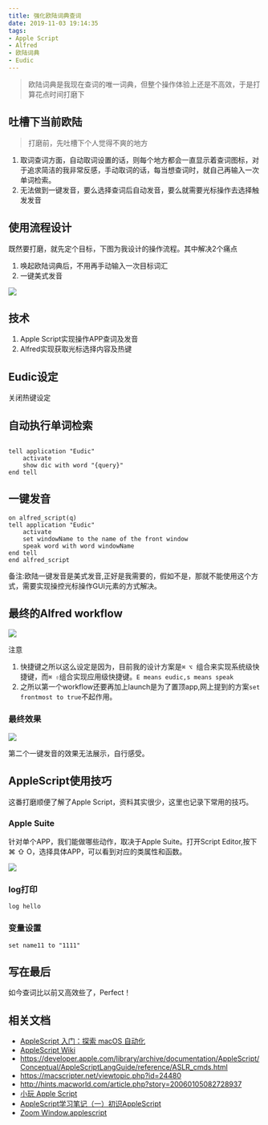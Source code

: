 ```yaml
---
title: 强化欧陆词典查词
date: 2019-11-03 19:14:35
tags:
- Apple Script
- Alfred
- 欧陆词典
- Eudic
---
```

> 欧陆词典是我现在查词的唯一词典，但整个操作体验上还是不高效，于是打算花点时间打磨下

## 吐槽下当前欧陆

> 打磨前，先吐槽下个人觉得不爽的地方

1. 取词查词方面，自动取词设置的话，则每个地方都会一直显示着查词图标，对于追求简洁的我非常反感，手动取词的话，每当想查词时，就自己再输入一次单词检索。
2. 无法做到一键发音，要么选择查词后自动发音，要么就需要光标操作去选择触发发音

## 使用流程设计

既然要打磨，就先定个目标，下图为我设计的操作流程。其中解决2个痛点

1. 唤起欧陆词典后，不用再手动输入一次目标词汇
2. 一键美式发音

![](http://static.1991421.cn/2019-11-03-eudic.png)

## 技术
1. Apple Script实现操作APP查词及发音
2. Alfred实现获取光标选择内容及热键

## Eudic设定
关闭热键设定

## 自动执行单词检索

```applescript

tell application "Eudic"
	activate
	show dic with word "{query}"
end tell
```

## 一键发音

```applescript
on alfred_script(q)
tell application "Eudic"
	activate
	set windowName to the name of the front window
	speak word with word windowName
end tell
end alfred_script
```

备注:欧陆一键发音是美式发音,正好是我需要的，假如不是，那就不能使用这个方式，需要实现操控光标操作GUI元素的方式解决。


## 最终的Alfred workflow

![](http://static.1991421.cn/2019-11-03-110030.png)

注意

1.  快捷键之所以这么设定是因为，目前我的设计方案是`⌘ ⌥ `组合来实现系统级快捷键，而`⌘ ⇧`组合实现应用级快捷键。`E means eudic,s means speak`
2. 之所以第一个workflow还要再加上launch是为了置顶app,网上提到的方案`set frontmost to true`不起作用。

### 最终效果
![](http://static.1991421.cn/2019-11-03-auto%20search%20by%20selection.gif)

第二个一键发音的效果无法展示，自行感受。

## AppleScript使用技巧

这番打磨顺便了解了Apple Script，资料其实很少，这里也记录下常用的技巧。

### Apple Suite
针对单个APP，我们能做哪些动作，取决于Apple Suite。打开Script Editor,按下⌘ ⇧ O，选择具体APP，可以看到对应的类属性和函数。

![](http://static.1991421.cn/2019-11-03-112459.png)

### log打印

```applescript
log hello
```
### 变量设置

```
set name11 to "1111"
```

## 写在最后
如今查词比以前又高效些了，Perfect！

## 相关文档

- [AppleScript 入门：探索 macOS 自动化](https://sspai.com/post/46912)
- [AppleScript Wiki](https://zh.wikipedia.org/zh-hans/AppleScript)
- https://developer.apple.com/library/archive/documentation/AppleScript/Conceptual/AppleScriptLangGuide/reference/ASLR_cmds.html
- https://macscripter.net/viewtopic.php?id=24480
- http://hints.macworld.com/article.php?story=20060105082728937
- [小玩 Apple Script
](https://medium.com/@forsil/%E5%B0%8F%E7%8E%A9-apple-script-24c5931ce311)
- [AppleScript学习笔记（一）初识AppleScript](https://blog.csdn.net/jymn_chen/article/details/19755895)
- [Zoom Window.applescript](https://github.com/wafflesnatcha/AppleScripts/blob/master/Windows/Zoom%20Window.applescript)